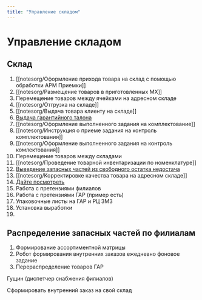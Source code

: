 ```yaml
---
title: "Управление складом"
---
```


# Управление складом

## Склад

1. [[notesorg/Оформление прихода товара на склад с помощью обработки АРМ Приемки]]
2. [[notesorg/Размещение товаров в приготовленных МХ]]
3. Перемещение товаров между ячейками на адресном складе
4. [[notesorg/Отгрузка на складе]]
5. [[notesorg/Выдача товара клиенту на складе]]
6. [Выдача гарантийного талона](notesorg/Выдача%20гарантийного%20талона.md)
7. [[notesorg/Оформление выполненного задания на комплектование]]
8. [[notesorg/Инструкция о приеме задания на контроль комплектования]]
9. [[notesorg/Оформление выполненного задания на контроль комлектования]]
10. Перемещение товаров между складами
11. [[notesorg/Проведение товарной инвентаризации по номенклатуре]]
12. [Выведение запасных частей из свободного остатка недостача](notesorg/Выведение%20запасных%20частей%20из%20свободного%20остатка%20недостача.md)
13. [[notesorg/Корректировке качества товара на адресном складе]]
14. [Дайте посмотреть](notesorg/Дайте%20посмотреть.md)
13. Работа с претензиями филиалов
14. Работа с претензиями ГАР (пример есть) 
15. Упаковочные листы на ГАР и РЦ ЗМЗ
16. Установка выработки
17. 


## Распределение запасных частей по филиалам
1. Формирование ассортиментной матрицы
2. Робот формирования внутренних заказов ежедневно фоновое задание
3. Перераспределение товаров ГАР

Гущин (диспетчер снабжения филиалов)

Сформировать внутренний заказ на свой склад



